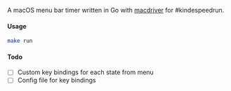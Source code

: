 A macOS menu bar timer written in Go with [macdriver](https://github.com/progrium/macdriver) for #kindespeedrun.

#### Usage

```bash
make run
```

#### Todo

- [ ] Custom key bindings for each state from menu
- [ ] Config file for key bindings
